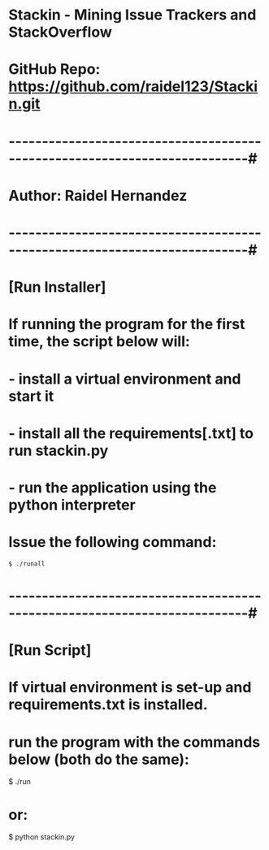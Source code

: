 
# Stackin - Mining Issue Trackers and StackOverflow
# GitHub Repo: https://github.com/raidel123/Stackin.git
# --------------------------------------------------------------------------#

# Author: Raidel Hernandez

# --------------------------------------------------------------------------#

# [Run Installer]
# If running the program for the first time, the script below will:
#     - install a virtual environment and start it
#     - install all the requirements[.txt] to run stackin.py
#     - run the application using the python interpreter
# Issue the following command:

    $ ./runall

# --------------------------------------------------------------------------#

# [Run Script]
# If  virtual environment is set-up and requirements.txt is installed.
# run the program with the commands below (both do the same):  

  $ ./run

# or:

  $ python stackin.py
